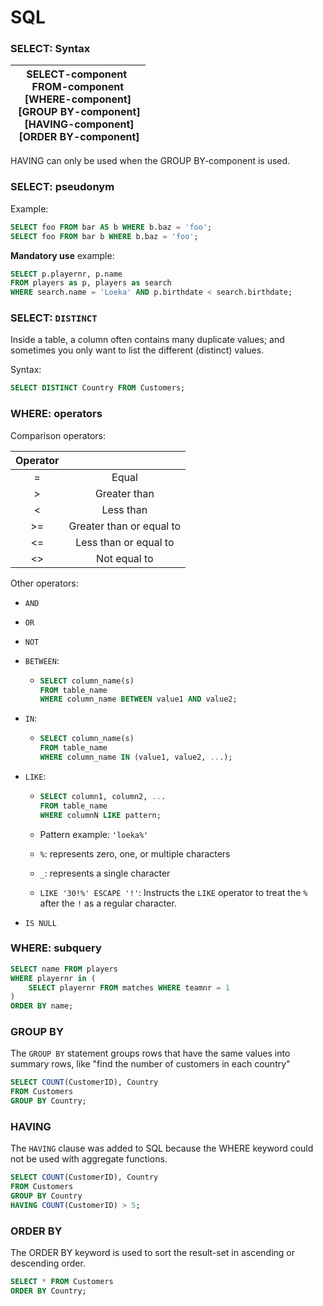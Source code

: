 # SQL

### SELECT: Syntax

| SELECT-component <br/>FROM-component<br/>[WHERE-component]<br/> [GROUP BY-component]<br/> [HAVING-component]<br/> [ORDER BY-component] |
|:--------------------------------------------------------------------------------------------------------------------------------------:|

HAVING can only be used when the GROUP BY-component is used.

### SELECT: pseudonym

Example: 

```sql
SELECT foo FROM bar AS b WHERE b.baz = 'foo';
SELECT foo FROM bar b WHERE b.baz = 'foo';
```

**Mandatory use** example:

```sql
SELECT p.playernr, p.name
FROM players as p, players as search
WHERE search.name = 'Loeka' AND p.birthdate < search.birthdate;
```

### SELECT: `DISTINCT`

Inside a table, a column often contains many duplicate values; and sometimes you only want to list the different (distinct) values.

Syntax:

```sql
SELECT DISTINCT Country FROM Customers;
```

### WHERE: operators

Comparison operators:

| Operator |                          |
|:--------:|:------------------------:|
| =        | Equal                    |
| >        | Greater than             |
| <        | Less than                |
| >=       | Greater than or equal to |
| <=       | Less than or equal to    |
| <>       | Not equal to             |

Other operators: 

- `AND`

- `OR`

- `NOT`

- `BETWEEN`:
  
  - ```sql
    SELECT column_name(s)
    FROM table_name
    WHERE column_name BETWEEN value1 AND value2;
    ```

- `IN`:
  
  - ```sql
    SELECT column_name(s)
    FROM table_name
    WHERE column_name IN (value1, value2, ...);
    ```

- `LIKE`:
  
  - ```sql
    SELECT column1, column2, ...
    FROM table_name
    WHERE columnN LIKE pattern;
    ```
  
  - Pattern example: `'loeka%'`
  
  - `%`:  represents zero, one, or multiple characters
  
  - `_`: represents a single character
  
  - `LIKE '30!%' ESCAPE '!'`: Instructs the `LIKE` operator to treat the `%` after the `!` as a regular character.

- `IS NULL`

### WHERE: subquery

```sql
SELECT name FROM players
WHERE playernr in (
    SELECT playernr FROM matches WHERE teamnr = 1
)
ORDER BY name;
```

### GROUP BY

The `GROUP BY` statement groups rows that have the same values into summary rows, like "find the number of customers in each country"

```sql
SELECT COUNT(CustomerID), Country
FROM Customers
GROUP BY Country;
```

### HAVING

The `HAVING` clause was added to SQL because the WHERE keyword could not be used with aggregate functions.

```sql
SELECT COUNT(CustomerID), Country
FROM Customers
GROUP BY Country
HAVING COUNT(CustomerID) > 5;
```

### ORDER BY

The ORDER BY keyword is used to sort the result-set in ascending or descending order.

```sql
SELECT * FROM Customers
ORDER BY Country;
```
